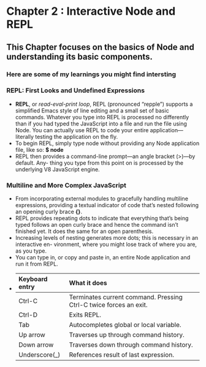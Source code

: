 # Chapter 2 : Interactive Node and REPL

## This Chapter focuses on the basics of Node and understanding its basic components.

### Here are some of my learnings you might find intersting

### REPL: First Looks and Undefined Expressions

- **REPL**, or *read-eval-print loop*, REPL (pronounced “repple”) supports a simplified Emacs style of line editing and a small set of basic commands. Whatever you type into REPL is processed no differently than if you had typed the JavaScript into a file and run the file using Node. You can actually use REPL to code your entire application—literally testing the application on the fly.
- To begin REPL, simply type node without providing any Node application file, like so: 
**$ node**
- REPL then provides a command-line prompt—an angle bracket (>)—by default. Any- thing you type from this point on is processed by the underlying V8 JavaScript engine.

### Multiline and More Complex JavaScript

-  From incorporating external modules to gracefully handling multiline expressions, providing a textual indicator of code that’s nested following an opening curly brace **{}**.
- REPL provides repeating dots to indicate that everything that’s being typed follows an open curly brace and hence the command isn’t finished yet. It does the same for an open parenthesis.
- Increasing levels of nesting generates more dots; this is necessary in an interactive en- vironment, where you might lose track of where you are, as you type.
- You can type in, or copy and paste in, an entire Node application and run it from REPL.
- |Keyboard entry|What it does|
  |:------|:------------------------|
  |Ctrl-C|Terminates current command. Pressing Ctrl-C twice forces an exit.|
  |Ctrl-D|Exits REPL.|
  |Tab|Autocompletes global or local variable.|
  |Up arrow|Traverses up through command history.|
  |Down arrow|Traverses down through command history.|
  |Underscore(_)|References result of last expression.|